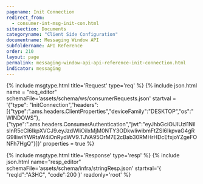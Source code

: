 ```yaml
---
pagename: Init Connection
redirect_from:
  - consumer-int-msg-init-con.html
sitesection: Documents
categoryname: "Client Side Configuration"
documentname: Messaging Window API
subfoldername: API Reference
order: 210
layout: page
permalink: messaging-window-api-api-reference-init-connection.html
indicator: messaging
---
```


{% include msgtype.html title='Request' type='req' %}
{% include json.html name = "req_editor"
        schemaFile='assets/schema/ws/consumerRequests.json'
	startval = '{"type": "InitConnection","headers":[{"type":".ams.headers.ClientProperties","deviceFamily":"DESKTOP","os":"WINDOWS"},{"type":".ams.headers.ConsumerAuthentication","jwt":"eyJhbGciOiJIUzI1NiIsInR5cCI6IkpXVCJ9.eyJzdWIiOiIxMjM0NTY3ODkwIiwibmFtZSI6IkpvaG4gRG9lIiwiYWRtaW4iOnRydWV9.TJVA95OrM7E2cBab30RMHrHDcEfxjoYZgeFONFh7HgQ"}]}'
	properties = true %}

{% include msgtype.html title='Response' type='resp' %}
{% include json.html name="resp_editor"
	schemaFile='assets/schema/infra/stringResp.json'
	startval='{ "reqId":"A3HC", "code":200 }'
	readonly='root' %}